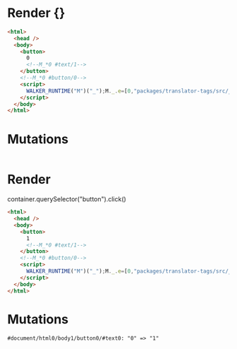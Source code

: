 # Render {}
```html
<html>
  <head />
  <body>
    <button>
      0
      <!--M_*0 #text/1-->
    </button>
    <!--M_*0 #button/0-->
    <script>
      WALKER_RUNTIME("M")("_");M._.e=[0,"packages/translator-tags/src/__tests__/fixtures/basic-handler-refless/template.marko_0"];M._.d=1;M._.w()
    </script>
  </body>
</html>
```

# Mutations
```

```


# Render 
container.querySelector("button").click()

```html
<html>
  <head />
  <body>
    <button>
      1
      <!--M_*0 #text/1-->
    </button>
    <!--M_*0 #button/0-->
    <script>
      WALKER_RUNTIME("M")("_");M._.e=[0,"packages/translator-tags/src/__tests__/fixtures/basic-handler-refless/template.marko_0"];M._.d=1;M._.w()
    </script>
  </body>
</html>
```

# Mutations
```
#document/html0/body1/button0/#text0: "0" => "1"
```